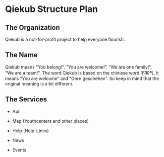 # Qiekub Structure Plan


## The Organization
Qiekub is a not-for-profit project to help everyone flourish.


## The Name
Qiekub means
"You belong!", "You are welcome!",
"We are one family!", "We are a team!".
The word Qiekub is based on the chiniese word 不客气. It means "You are welcome" and "Gern geschehen". So keep in mind that the original meaning is a bit different.


## The Services
- Api

- Map (Youthcenters and other places)
- Help (Help-Lines)

- News
- Events


